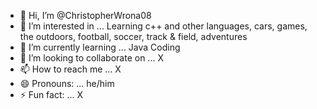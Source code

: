 - 👋 Hi, I’m @ChristopherWrona08
- 👀 I’m interested in ... Learning c++ and other languages, cars, games, the outdoors, football, soccer, track & field, adventures
- 🌱 I’m currently learning ... Java Coding
- 💞️ I’m looking to collaborate on ... X
- 📫 How to reach me ... X
- 😄 Pronouns: ... he/him
- ⚡ Fun fact: ... X

<!---
ChristopherWrona08/ChristopherWrona08 is a ✨ special ✨ repository because its `README.md` (this file) appears on your GitHub profile.
You can click the Preview link to take a look at your changes.
--->
